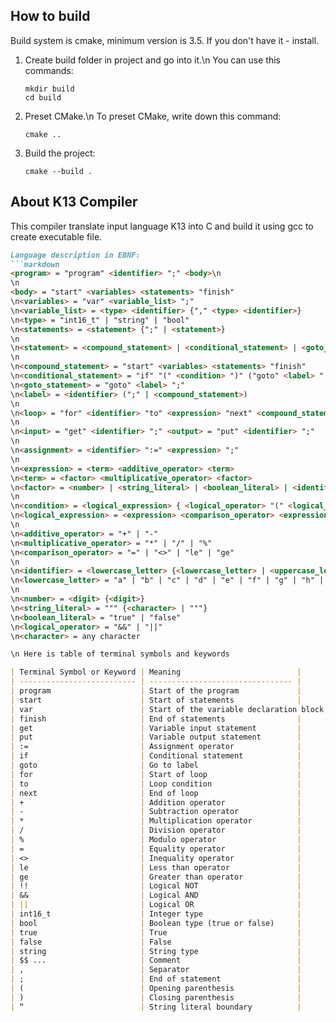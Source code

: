 ## How to build
Build system is cmake, minimum version is 3.5. If you don't have it - install.
1. Create build folder in project and go into it.\n
    You can use this commands:
    ```
    mkdir build
    cd build
    ```

2. Preset CMake.\n
    To preset CMake, write down this command:
    ```
    cmake ..
    ```

3. Build the project:
    ```
    cmake --build .
    ```

## About K13 Compiler
This compiler translate input language K13 into C and build it using gcc to create executable file.
```markdown
Language description in EBNF:
```markdown
<program> = "program" <identifier> ";" <body>\n
\n
<body> = "start" <variables> <statements> "finish" 
\n<variables> = "var" <variable_list> ";" 
\n<variable_list> = <type> <identifier> {"," <type> <identifier>} 
\n<type> = "int16_t" | "string" | "bool"
\n<statements> = <statement> {";" | <statement>} 
\n
\n<statement> = <compound_statement> | <conditional_statement> | <goto_statement> | <loop> | <assignment> | <input> | <output>
\n
\n<compound_statement> = "start" <variables> <statements> "finish" 
\n<conditional_statement> = "if" "(" <condition> ")" ("goto" <label> ";" | "goto" <label> ";" "goto" <label> ";") 
\n<goto_statement> = "goto" <label> ";" 
\n<label> = <identifier> (";" | <compound_statement>)
\n
\n<loop> = "for" <identifier> "to" <expression> "next" <compound_statement>
\n
\n<input> = "get" <identifier> ";" <output> = "put" <identifier> ";"
\n
\n<assignment> = <identifier> ":=" <expression> ";"
\n
\n<expression> = <term> <additive_operator> <term> 
\n<term> = <factor> <multiplicative_operator> <factor> 
\n<factor> = <number> | <string_literal> | <boolean_literal> | <identifier> | "(" <expression> ")"
\n
\n<condition> = <logical_expression> { <logical_operator> "(" <logical_expression> ")" } 
\n<logical_expression> = <expression> <comparison_operator> <expression> | "!!" "(" <expression> <comparison_operator> <expression> ")" 
\n
\n<additive_operator> = "+" | "-" 
\n<multiplicative_operator> = "*" | "/" | "%" 
\n<comparison_operator> = "=" | "<>" | "le" | "ge"
\n
\n<identifier> = <lowercase_letter> {<lowercase_letter> | <uppercase_letter> | <digit> | <_>} 
\n<lowercase_letter> = "a" | "b" | "c" | "d" | "e" | "f" | "g" | "h" | "i" | "j" | "k" | "l" | "m" | "n" | "o" | "p" | "q" | "r" | "s" | "t" | "u" | "v" | "w" | "x" | "y" | "z" \n<uppercase_letter> = "A" | "B" | "C" | "D" | "E" | "F" | "G" | "H" | "I" | "J" | "K" | "L" | "M" | "N" | "O" | "P" | "Q" | "R" | "S" | "T" | "U" | "V" | "W" | "X" | "Y" | "Z" \n<digit> = "0" | "1" | "2" | "3" | "4" | "5" | "6" | "7" | "8" | "9" 
\n
\n<number> = <digit> {<digit>} 
\n<string_literal> = """ {<character> | """} 
\n<boolean_literal> = "true" | "false" 
\n<logical_operator> = "&&" | "||" 
\n<character> = any character

\n Here is table of terminal symbols and keywords

| Terminal Symbol or Keyword | Meaning                          |
| -------------------------- | -------------------------------- |
| program                    | Start of the program             |
| start                      | Start of statements              |
| var                        | Start of the variable declaration block |
| finish                     | End of statements                |
| get                        | Variable input statement         |
| put                        | Variable output statement        |
| :=                         | Assignment operator              |
| if                         | Conditional statement            |
| goto                       | Go to label                      |
| for                        | Start of loop                    |
| to                         | Loop condition                   |
| next                       | End of loop                      |
| +                          | Addition operator                |
| -                          | Subtraction operator             |
| *                          | Multiplication operator          |
| /                          | Division operator                |
| %                          | Modulo operator                  |
| =                          | Equality operator                |
| <>                         | Inequality operator              |
| le                         | Less than operator               |
| ge                         | Greater than operator            |
| !!                         | Logical NOT                      |
| &&                         | Logical AND                      |
| ||                         | Logical OR                       |
| int16_t                    | Integer type                     |
| bool                       | Boolean type (true or false)     |
| true                       | True                             |
| false                      | False                            |
| string                     | String type                      |
| $$ ...                     | Comment                          |
| ,                          | Separator                        |
| ;                          | End of statement                 |
| (                          | Opening parenthesis              |
| )                          | Closing parenthesis              |
| “                          | String literal boundary          |